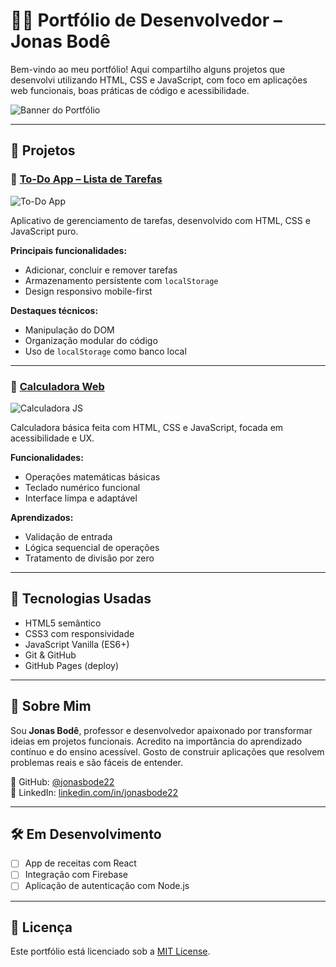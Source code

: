 # 👨‍💻 Portfólio de Desenvolvedor – Jonas Bodê

Bem-vindo ao meu portfólio! Aqui compartilho alguns projetos que desenvolvi utilizando HTML, CSS e JavaScript, com foco em aplicações web funcionais, boas práticas de código e acessibilidade.

![Banner do Portfólio](https://placehold.co/900x400?text=Jonas+Bod%C3%AA+%7C+Portf%C3%B3lio+Web)

---

## 🚀 Projetos

### 📌 [To-Do App – Lista de Tarefas](https://jonasbode22.github.io/todo-app)

![To-Do App](https://placehold.co/800x400?text=To-Do+App+com+localStorage)

Aplicativo de gerenciamento de tarefas, desenvolvido com HTML, CSS e JavaScript puro.

**Principais funcionalidades:**
- Adicionar, concluir e remover tarefas
- Armazenamento persistente com `localStorage`
- Design responsivo mobile-first

**Destaques técnicos:**
- Manipulação do DOM
- Organização modular do código
- Uso de `localStorage` como banco local

---

### 📌 [Calculadora Web](https://jonasbode22.github.io/calculadora)

![Calculadora JS](https://placehold.co/800x400?text=Calculadora+JavaScript)

Calculadora básica feita com HTML, CSS e JavaScript, focada em acessibilidade e UX.

**Funcionalidades:**
- Operações matemáticas básicas
- Teclado numérico funcional
- Interface limpa e adaptável

**Aprendizados:**
- Validação de entrada
- Lógica sequencial de operações
- Tratamento de divisão por zero

---

## 🧰 Tecnologias Usadas

- HTML5 semântico
- CSS3 com responsividade
- JavaScript Vanilla (ES6+)
- Git & GitHub
- GitHub Pages (deploy)

---

## 💬 Sobre Mim

Sou **Jonas Bodê**, professor e desenvolvedor apaixonado por transformar ideias em projetos funcionais. Acredito na importância do aprendizado contínuo e do ensino acessível. Gosto de construir aplicações que resolvem problemas reais e são fáceis de entender.

📌 GitHub: [@jonasbode22](https://github.com/jonasbode22)  
📌 LinkedIn: [linkedin.com/in/jonasbode22](https://linkedin.com/in/jonasbode22)

---

## 🛠️ Em Desenvolvimento

- [ ] App de receitas com React  
- [ ] Integração com Firebase  
- [ ] Aplicação de autenticação com Node.js

---

## 📄 Licença

Este portfólio está licenciado sob a [MIT License](LICENSE).

